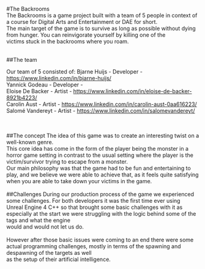 #The Backrooms<br>
The Backrooms is a game project built with a team of 5 people in context of a course for Digital Arts and Entertainment or DAE for short.<br>
The main target of the game is to survive as long as possible without dying from hunger. You can reinvigorate yourself by killing one of the <br>
victims stuck in the backrooms where you roam.<br><br>


##The team<br>

Our team of 5 consisted of:
Bjarne Huijs     - Developer - https://www.linkedin.com/in/bjarne-huijs/<br>
Yannick Godeau   - Developer - <br>
Eloise De Backer - Artist - https://www.linkedin.com/in/eloise-de-backer-8921b4223/<br>
Carolin Aust 	 - Artist - https://www.linkedin.com/in/carolin-aust-0aa616223/<br>
Salomé Vandereyt - Artist - https://www.linkedin.com/in/salomevandereyt/<br>

<br>
<br>
##The concept
The idea of this game was to create an interesting twist on a well-known genre.<br>
This core idea has come in the form of the player being the monster in a horror game setting in contrast to the usual setting where the player is the victim/survivor trying to escape from a monster.
<br>
Our main philosophy was that the game had to be fun and entertaining to play, and we believe we were able to achieve that, as it feels quite satisfying when you are able to take down your victims in the game.
<br>
<br>
##Challenges
During our production process of the game we experienced some challenges. For both developers it was the first time ever using <br>
Unreal Engine 4 C++ so that brought some basic challenges with it as especially at the start we were struggling with the logic behind some of the tags and what the engine<br>
would and would not let us do.
<br>
<br>
However after those basic issues were coming to an end there were some actual programming challenges, mostly in terms of the spawning and despawning of the targets as well <br>
as the setup of their artificial intelligence.